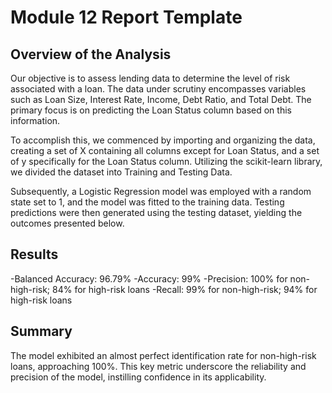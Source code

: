 # Module 12 Report Template

## Overview of the Analysis
Our objective is to assess lending data to determine the level of risk associated with a loan. The data under scrutiny encompasses variables such as Loan Size, Interest Rate, Income, Debt Ratio, and Total Debt. The primary focus is on predicting the Loan Status column based on this information.

To accomplish this, we commenced by importing and organizing the data, creating a set of X containing all columns except for Loan Status, and a set of y specifically for the Loan Status column. Utilizing the scikit-learn library, we divided the dataset into Training and Testing Data.

Subsequently, a Logistic Regression model was employed with a random state set to 1, and the model was fitted to the training data. Testing predictions were then generated using the testing dataset, yielding the outcomes presented below.



## Results

-Balanced Accuracy: 96.79%
-Accuracy: 99%
-Precision: 100% for non-high-risk; 84% for high-risk loans
-Recall: 99% for non-high-risk; 94% for high-risk loans

## Summary

The model exhibited an almost perfect identification rate for non-high-risk loans, approaching 100%. This key metric underscore the reliability and precision of the model, instilling confidence in its applicability.

